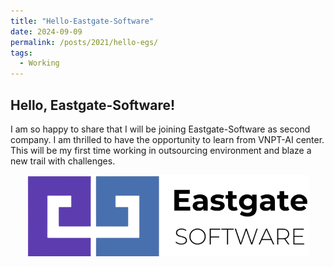 ```yaml
---
title: "Hello-Eastgate-Software"
date: 2024-09-09
permalink: /posts/2021/hello-egs/
tags:
  - Working
---
```


<head>
    <style type="text/css">
        figure{text-align: center;}
        math{text-align: center;}
    </style>
</head>

## Hello, Eastgate-Software!

I am so happy to share that I will be joining Eastgate-Software as second company. I am thrilled to have the opportunity to learn from VNPT-AI center. This will be my first time working in outsourcing environment and blaze a new trail with challenges.

<p style="text-align:center;">
  <img src="/images/posts/202109_eastgate_software/EGS.png">
</p>
